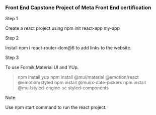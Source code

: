 ### Front End Capstone Project of Meta Front End certification

Step 1

Create a react project using  npm init react-app my-app


Step 2

Install npm i react-router-dom@6 to add links to the website.

Step 3

To use Formik,Material UI and YUp.
>npm install yup
>npm install @mui/material @emotion/react @emotion/styled
>npm install @mui/x-date-pickers
>npm install @mui/styled-engine-sc styled-components

Note:

Use npm start command to run the react project.